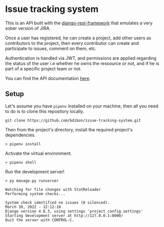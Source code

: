 # Issue tracking system

This is an API built with the [django-rest-framework](https://github.com/encode/django-rest-framework) that emulates a very sober version of JIRA.

Once a user has registered, he can create a project, add other users as contributors to the project, then every contributor can create and participate to issues, comment on them, etc.

Authentication is handled via JWT, and permissions are applied regarding the status of the user i.e whether he owns the ressource or not, and if he is part of a specific project team or not.

You can find the API documentation [here](https://documenter.getpostman.com/view/7484015/UVsHS6ye).

## Setup

Let's assume you have `pipenv` installed on your machine, then all you need to do is to clone this repository locally.

```
git clone https://github.com/bdibon/issue-tracking-system.git
```

Then from the project's directory, install the required project's dependencies.

```
> pipenv install
```

Activate the virtual environment.

```
> pipenv shell
```

Run the development server!

```
> py manage.py runserver

Watching for file changes with StatReloader
Performing system checks...

System check identified no issues (0 silenced).
March 10, 2022 - 12:12:10
Django version 4.0.3, using settings 'project_config.settings'
Starting development server at http://127.0.0.1:8000/
Quit the server with CONTROL-C.
```
